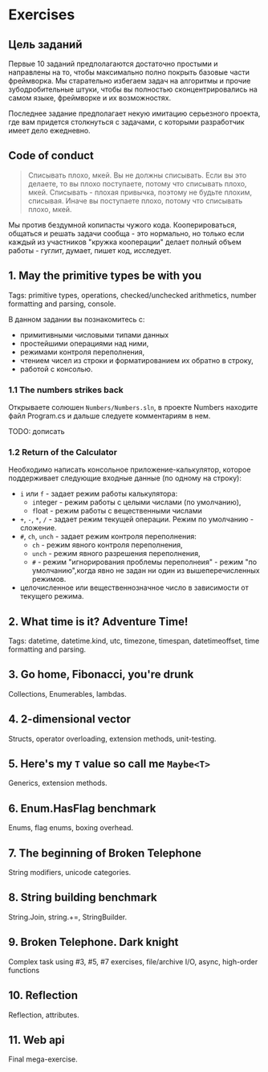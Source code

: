 # Exercises

## Цель заданий

Первые 10 заданий предполагаются достаточно простыми и направлены на то, чтобы максимально полно покрыть базовые части фреймворка. Мы старательно избегаем задач на алгоритмы и прочие зубодробительные штуки, чтобы вы полностью сконцентрировались на самом языке, фреймворке и их возможностях.

Последнее задание предполагает некую имитацию серьезного проекта, где вам придется столкнуться с задачами, с которыми разработчик имеет дело ежедневно.

## Code of conduct

> Списывать плохо, мкей. Вы не должны списывать. Если вы это делаете, то вы плохо поступаете, потому что списывать плохо, мкей. Списывать - плохая привычка, поэтому не будьте плохим, списывая. Иначе вы поступаете плохо, потому что списывать плохо, мкей.

Мы против бездумной копипасты чужого кода. Кооперироваться, общаться и решать задачи сообща - это нормально, но только если каждый из участников "кружка кооперации" делает полный объем работы - гуглит, думает, пишет код, исследует.

## 1. May the primitive types be with you

Tags: primitive types, operations, checked/unchecked arithmetics, number formatting and parsing, console.

В данном задании вы познакомитесь с:

- примитивными числовыми типами данных
- простейшими операциями над ними,
- режимами контроля переполнения,
- чтением чисел из строки и форматированием их обратно в строку,
- работой с консолью.

### 1.1 The numbers strikes back

Открываете солюшен `Numbers/Numbers.sln`, в проекте Numbers находите файл Program.cs и дальше следуете комментариям в нем.

TODO: дописать

### 1.2 Return of the Calculator

Необходимо написать консольное приложение-калькулятор, которое поддерживает следующие входные данные (по одному на строку):

- `i` или `f` - задает режим работы калькулятора:
  - `i`nteger - режим работы с целыми числами (по умолчанию),
  - `f`loat - режим работы с вещественными числами
- `+`, `-`, `*`, `/` - задает режим текущей операции. Режим по умолчанию - сложение.
- `#`, `ch`, `unch` - задает режим контроля переполнения:
  - `ch` - режим явного контроля переполнения,
  - `unch` - режим явного разрешения переполнения,
  - `#` - режим "игнорирования проблемы переполнеия" - режим "по умолчанию",когда явно не задан ни один из вышеперечисленных режимов.
- целочисленное или вещественнозначное число в зависимости от текущего режима.

## 2. What time is it? Adventure Time!

Tags: datetime, datetime.kind, utc, timezone, timespan, datetimeoffset, time formatting and parsing.

## 3. Go home, Fibonacci, you're drunk

Collections, Enumerables, lambdas.

## 4. 2-dimensional vector

Structs, operator overloading, extension methods, unit-testing.

## 5. Here's my `T` value so call me `Maybe<T>`

Generics, extension methods.

## 6. Enum.HasFlag benchmark

Enums, flag enums, boxing overhead.

## 7. The beginning of Broken Telephone

String modifiers, unicode categories.

## 8. String building benchmark

String.Join, string.+=, StringBuilder.

## 9. Broken Telephone. Dark knight

Complex task using #3, #5, #7 exercises, file/archive I/O, async, high-order functions

## 10. Reflection

Reflection, attributes.

## 11. Web api

Final mega-exercise.